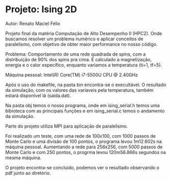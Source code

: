 <h1>Projeto: Ising 2D</h1>
<p>Autor: Renato Maciel Félix</p>

<p>Projeto final da matéria Computação de Alto Desempenho II (HPC2). Onde buscamos resolver um problema numérico e aplicar conceitos de paralelismo, com objetivo de obter maior performance no nosso código.</p>

<p>Problema: Comportamento de uma rede quadrada de spins, com a distribuição de 90% dos spins pra cima. É calculado a magnetização, energia e o calor específico, enquanto variamos a temperatura (ti=1, tf=5).</p>

<p>Máquina pessoal: Intel(R) Core(TM) i7-5500U CPU @ 2.40GHz</p>

<p>Após o uso do makefile, na pasta bin encontra-se o execultável. O resultado da simulação, com os valores das variaveis pela temperatura, também estará disponível lá (saida.dat).</p>

<p>Na pasta obj temos o nosso programa, onde em ising_serial.h temos uma bibioteca com as principais funções e em ising_serial.c temos o andamento da simulação.</p>

<p>Parte do projeto utiliza MPI para aplicação de paralelismo.</p>



<p>Foi realizado um teste, com uma rede de 100x100, com 1000 passos de Monte Carlo e uma divisão de 100 pontos, o programa levou 1m12.602s na máquina pessoal. Aumentando a rede para 256x256, com 5000 passos de Monte Carlo e com 250 pontos, o progrma levou 120m56.866s segundos na mesma máquina.</p>

<p>O projeto encontra-se concluido, podemos ver o resultado observando o pdf junto ao diretório.</p>